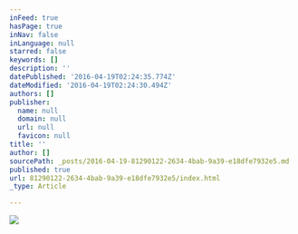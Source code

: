 ```yaml
---
inFeed: true
hasPage: true
inNav: false
inLanguage: null
starred: false
keywords: []
description: ''
datePublished: '2016-04-19T02:24:35.774Z'
dateModified: '2016-04-19T02:24:30.494Z'
authors: []
publisher:
  name: null
  domain: null
  url: null
  favicon: null
title: ''
author: []
sourcePath: _posts/2016-04-19-81290122-2634-4bab-9a39-e18dfe7932e5.md
published: true
url: 81290122-2634-4bab-9a39-e18dfe7932e5/index.html
_type: Article

---
```

![](https://the-grid-user-content.s3-us-west-2.amazonaws.com/f2c80eb0-fa7e-444c-bd0a-d48744220e9c.gif)